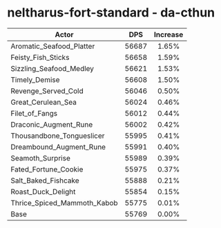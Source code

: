 # neltharus-fort-standard - da-cthun
| Actor | DPS | Increase |
|---|:---:|:---:|
|Aromatic_Seafood_Platter|56687|1.65%|
|Feisty_Fish_Sticks|56658|1.59%|
|Sizzling_Seafood_Medley|56621|1.53%|
|Timely_Demise|56608|1.50%|
|Revenge_Served_Cold|56046|0.50%|
|Great_Cerulean_Sea|56024|0.46%|
|Filet_of_Fangs|56012|0.44%|
|Draconic_Augment_Rune|56002|0.42%|
|Thousandbone_Tongueslicer|55995|0.41%|
|Dreambound_Augment_Rune|55991|0.40%|
|Seamoth_Surprise|55989|0.39%|
|Fated_Fortune_Cookie|55975|0.37%|
|Salt_Baked_Fishcake|55888|0.21%|
|Roast_Duck_Delight|55854|0.15%|
|Thrice_Spiced_Mammoth_Kabob|55775|0.01%|
|Base|55769|0.00%|
